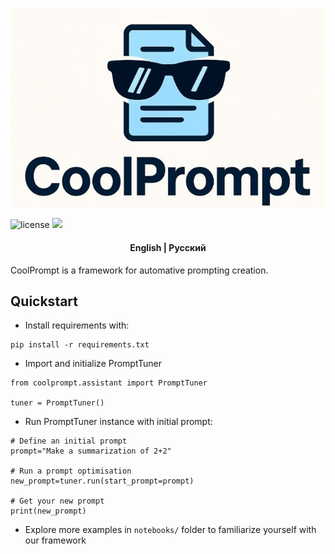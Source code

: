 <p align="center">
    <img src="https://github.com/CTLab-ITMO/CoolPrompt/blob/stage/docs/images/coolprompt_logo.jpg" alt="logo">
</p>

<p>
	<img src="https://img.shields.io/github/license/CTLab-ITMO/CoolPrompt?style=BadgeStyleOptions.DEFAULT&logo=opensourceinitiative&logoColor=white&color=blue" alt="license">
    <a href="https://itmo.ru/"><img src="https://raw.githubusercontent.com/aimclub/open-source-ops/43bb283758b43d75ec1df0a6bb4ae3eb20066323/badges/ITMO_badge.svg"></a>
</p>

<h4 align="center">
    <p>
        <b>English</b> |
        <a>Русский</a>
    </p>
</h4>

CoolPrompt is a framework for automative prompting creation.


## Quickstart

- Install requirements with:
```
pip install -r requirements.txt
```
- Import and initialize PromptTuner
```
from coolprompt.assistant import PromptTuner

tuner = PromptTuner()
```
- Run PromptTuner instance with initial prompt:
```
# Define an initial prompt
prompt="Make a summarization of 2+2"

# Run a prompt optimisation
new_prompt=tuner.run(start_prompt=prompt)

# Get your new prompt
print(new_prompt)
```
- Explore more examples in `notebooks/` folder to familiarize yourself with our framework
